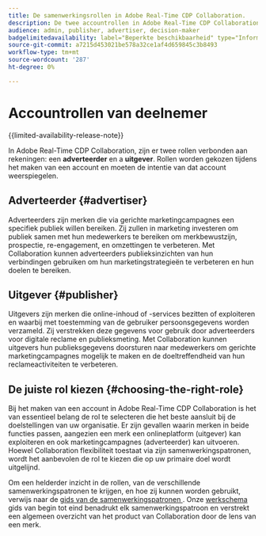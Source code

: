```yaml
---
title: De samenwerkingsrollen in Adobe Real-Time CDP Collaboration.
description: De twee accountrollen in Adobe Real-Time CDP Collaboration begrijpen
audience: admin, publisher, advertiser, decision-maker
badgelimitedavailability: label="Beperkte beschikbaarheid" type="Informative" url="https://helpx.adobe.com/nl/legal/product-descriptions/real-time-customer-data-platform-collaboration.html newtab=true"
source-git-commit: a7215d453021be578a32ce1af4d659845c3b8493
workflow-type: tm+mt
source-wordcount: '287'
ht-degree: 0%

---
```


# Accountrollen van deelnemer

{{limited-availability-release-note}}

In Adobe Real-Time CDP Collaboration, zijn er twee rollen verbonden aan rekeningen: een **adverteerder** en a **uitgever**. Rollen worden gekozen tijdens het maken van een account en moeten de intentie van dat account weerspiegelen.

## Adverteerder {#advertiser}

Adverteerders zijn merken die via gerichte marketingcampagnes een specifiek publiek willen bereiken. Zij zullen in marketing investeren om publiek samen met hun medewerkers te bereiken om merkbewustzijn, prospectie, re-engagement, en omzettingen te verbeteren. Met Collaboration kunnen adverteerders publieksinzichten van hun verbindingen gebruiken om hun marketingstrategieën te verbeteren en hun doelen te bereiken.

## Uitgever {#publisher}

Uitgevers zijn merken die online-inhoud of -services bezitten of exploiteren en waarbij met toestemming van de gebruiker persoonsgegevens worden verzameld. Zij verstrekken deze gegevens voor gebruik door adverteerders voor digitale reclame en publieksmeting. Met Collaboration kunnen uitgevers hun publieksgegevens doorsturen naar medewerkers om gerichte marketingcampagnes mogelijk te maken en de doeltreffendheid van hun reclameactiviteiten te verbeteren.

## De juiste rol kiezen {#choosing-the-right-role}

Bij het maken van een account in Adobe Real-Time CDP Collaboration is het van essentieel belang de rol te selecteren die het beste aansluit bij de doelstellingen van uw organisatie. Er zijn gevallen waarin merken in beide functies passen, aangezien een merk een onlineplatform (uitgever) kan exploiteren en ook marketingcampagnes (adverteerder) kan uitvoeren. Hoewel Collaboration flexibiliteit toestaat via zijn samenwerkingspatronen, wordt het aanbevolen de rol te kiezen die op uw primaire doel wordt uitgelijnd.

Om een helderder inzicht in de rollen, van de verschillende samenwerkingspatronen te krijgen, en hoe zij kunnen worden gebruikt, verwijs naar de [ gids van de samenwerkingspatronen ](/help/guide/overview/collaboration-patterns.md). Onze [ werkschema ](/help/guide/overview/end-to-end-workflow.md) gids van begin tot eind benadrukt elk samenwerkingspatroon en verstrekt een algemeen overzicht van het product van Collaboration door de lens van een merk.
